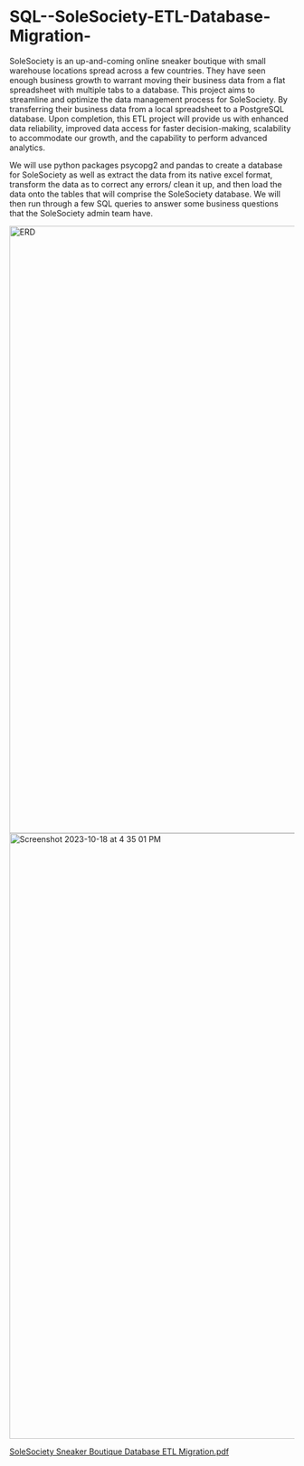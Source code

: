 # SQL--SoleSociety-ETL-Database-Migration-

SoleSociety is an up-and-coming online sneaker boutique with small warehouse locations spread across a few countries. They have seen enough business growth to warrant moving their business data from a flat spreadsheet with multiple tabs to a database.  This project aims to streamline and optimize the data management process for SoleSociety. By transferring their business data from a local spreadsheet to a PostgreSQL database. Upon completion, this ETL project will provide us with enhanced data reliability, improved data access for faster decision-making, scalability to accommodate our growth, and the capability to perform advanced analytics.

We will use python packages psycopg2 and pandas to create a database for SoleSociety as well as extract the data from its native excel format, transform the data as to correct any errors/ clean it up, and then load the data onto the tables that will comprise the SoleSociety database. We will then run through a few SQL queries to answer some business questions that the SoleSociety admin team have.


<img width="1073" alt="ERD" src="https://github.com/rickycamilo/SQL-SoleSociety-ETL-Database-Migration-/assets/81391266/dc8c785e-d18a-4eb2-90d0-4e718090a061">






<img width="1070" alt="Screenshot 2023-10-18 at 4 35 01 PM" src="https://github.com/rickycamilo/SQL-SoleSociety-ETL-Database-Migration-/assets/81391266/0b22abb4-7769-47b4-ab70-57a3151af1f2">








[SoleSociety Sneaker Boutique Database ETL Migration.pdf](https://github.com/rickycamilo/SQL-SoleSociety-ETL-Database-Migration-/files/13033714/SoleSociety.Sneaker.Boutique.Database.ETL.Migration.pdf)
